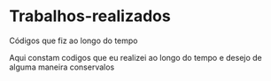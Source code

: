 # Trabalhos-realizados
Códigos que fiz ao longo do tempo

Aqui constam codigos que eu realizei ao longo do tempo e desejo de alguma maneira conservalos
